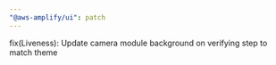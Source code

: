 ```yaml
---
"@aws-amplify/ui": patch
---
```


fix(Liveness): Update camera module background on verifying step to match theme
